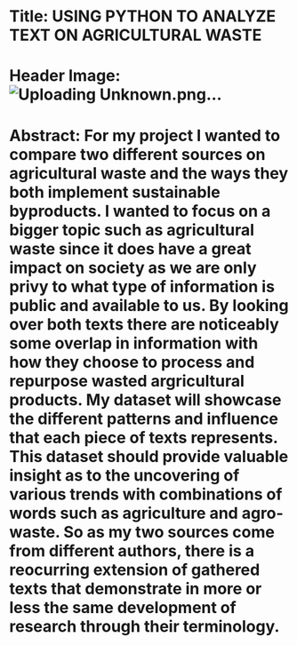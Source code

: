 # Title: USING PYTHON TO ANALYZE TEXT ON AGRICULTURAL WASTE

# Header Image:![Uploading Unknown.png…]()


# Abstract: For my project I wanted to compare two different sources on agricultural waste and the ways they both implement sustainable byproducts. I wanted to focus on a bigger topic such as agricultural waste since it does have a great impact on society as we are only privy to what type of information is public and available to us. By looking over both texts there are noticeably some overlap in information with how they choose to process and repurpose wasted argricultural products. My dataset will showcase the different patterns and influence that each piece of texts represents. This dataset should provide valuable insight as to the uncovering of various trends with combinations of words such as agriculture and agro-waste. So as my two sources come from different authors, there is a reocurring extension of gathered texts that demonstrate in more or less the same development of research through their terminology.  




